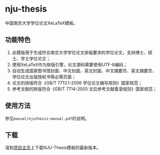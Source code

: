 nju-thesis
==========

中国南京大学学位论文XeLaTeX模板。

功能特色
---

1. 此模版用于生成符合南京大学学位论文排版要求的学位论文，支持博士、硕士、学士学位论文；
2. 使用XeLaTeX作为排版引擎，论文源码需要使用UTF-8编码；
3. 自动生成国家图书馆封面、中文封面、英文封面、中文摘要页、英文摘要页、学位论文出版授权书等必需页面；
4. 论文的排版符合《GB/T 7713.1-2006 学位论文编写规则》国家规范；
5. 参考文献的排版符合《GB/T 7714-2005 文后参考文献着录规则》国家规范；

使用方法
---

参见`manual/njuthesis-manual.pdf`的说明。

下载
---

请到[项目主页](http://haixing-hu.github.io/nju-thesis/)上下载NJU-Thesis模板的最新版本。


